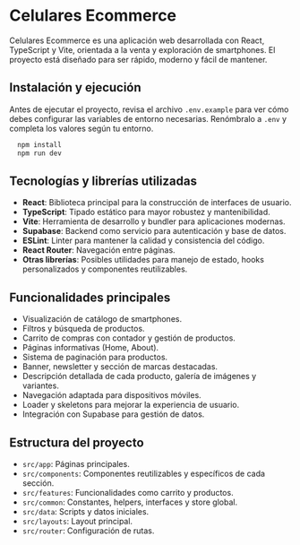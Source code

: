 # Celulares Ecommerce

Celulares Ecommerce es una aplicación web desarrollada con React, TypeScript y Vite, orientada a la venta y exploración de smartphones. El proyecto está diseñado para ser rápido, moderno y fácil de mantener.

## Instalación y ejecución

Antes de ejecutar el proyecto, revisa el archivo `.env.example` para ver cómo debes configurar las variables de entorno necesarias. Renómbralo a `.env` y completa los valores según tu entorno.

```bash
  npm install
  npm run dev
```



## Tecnologías y librerías utilizadas
  - **React**: Biblioteca principal para la construcción de interfaces de usuario.
  - **TypeScript**: Tipado estático para mayor robustez y mantenibilidad.
  - **Vite**: Herramienta de desarrollo y bundler para aplicaciones modernas.
  - **Supabase**: Backend como servicio para autenticación y base de datos.
  - **ESLint**: Linter para mantener la calidad y consistencia del código.
  - **React Router**: Navegación entre páginas.
  - **Otras librerías**: Posibles utilidades para manejo de estado, hooks personalizados y componentes reutilizables.

## Funcionalidades principales
  - Visualización de catálogo de smartphones.
  - Filtros y búsqueda de productos.
  - Carrito de compras con contador y gestión de productos.
  - Páginas informativas (Home, About).
  - Sistema de paginación para productos.
  - Banner, newsletter y sección de marcas destacadas.
  - Descripción detallada de cada producto, galería de imágenes y variantes.
  - Navegación adaptada para dispositivos móviles.
  - Loader y skeletons para mejorar la experiencia de usuario.
  - Integración con Supabase para gestión de datos.

## Estructura del proyecto

  - `src/app`: Páginas principales.
  - `src/components`: Componentes reutilizables y específicos de cada sección.
  - `src/features`: Funcionalidades como carrito y productos.
  - `src/common`: Constantes, helpers, interfaces y store global.
  - `src/data`: Scripts y datos iniciales.
  - `src/layouts`: Layout principal.
  - `src/router`: Configuración de rutas.
